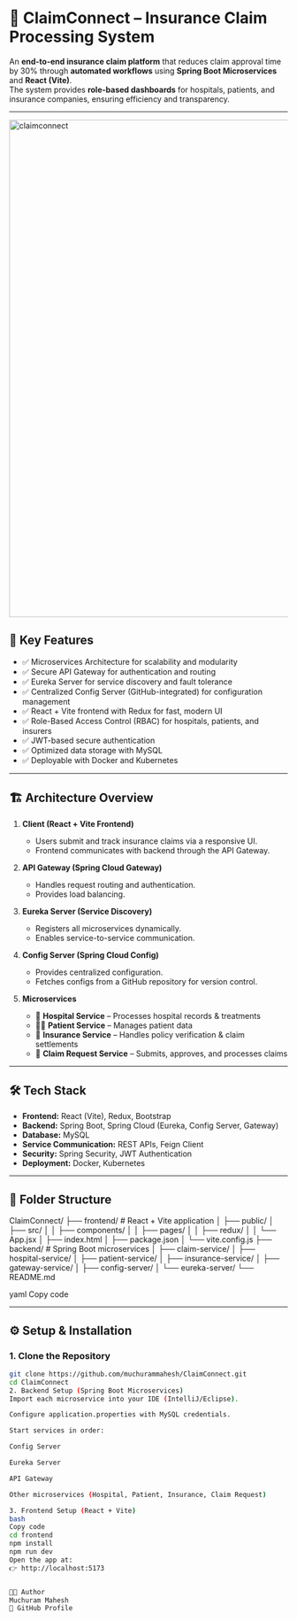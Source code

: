 # 🏥 ClaimConnect – Insurance Claim Processing System

An **end-to-end insurance claim platform** that reduces claim approval time by 30% through **automated workflows** using **Spring Boot Microservices** and **React (Vite)**.  
The system provides **role-based dashboards** for hospitals, patients, and insurance companies, ensuring efficiency and transparency.

---

<img width="1865" height="899" alt="claimconnect" src="https://github.com/user-attachments/assets/1d24bf8c-f22e-4de6-9f45-a214eb9d4b71" />

## 🚀 Key Features

- ✅ Microservices Architecture for scalability and modularity  
- ✅ Secure API Gateway for authentication and routing  
- ✅ Eureka Server for service discovery and fault tolerance  
- ✅ Centralized Config Server (GitHub-integrated) for configuration management  
- ✅ React + Vite frontend with Redux for fast, modern UI  
- ✅ Role-Based Access Control (RBAC) for hospitals, patients, and insurers  
- ✅ JWT-based secure authentication  
- ✅ Optimized data storage with MySQL  
- ✅ Deployable with Docker and Kubernetes  

---

## 🏗 Architecture Overview

1. **Client (React + Vite Frontend)**  
   - Users submit and track insurance claims via a responsive UI.  
   - Frontend communicates with backend through the API Gateway.  

2. **API Gateway (Spring Cloud Gateway)**  
   - Handles request routing and authentication.  
   - Provides load balancing.  

3. **Eureka Server (Service Discovery)**  
   - Registers all microservices dynamically.  
   - Enables service-to-service communication.  

4. **Config Server (Spring Cloud Config)**  
   - Provides centralized configuration.  
   - Fetches configs from a GitHub repository for version control.  

5. **Microservices**  
   - 🏥 **Hospital Service** – Processes hospital records & treatments  
   - 🧑‍⚕️ **Patient Service** – Manages patient data  
   - 🏢 **Insurance Service** – Handles policy verification & claim settlements  
   - 📄 **Claim Request Service** – Submits, approves, and processes claims  

---

## 🛠 Tech Stack

- **Frontend:** React (Vite), Redux, Bootstrap  
- **Backend:** Spring Boot, Spring Cloud (Eureka, Config Server, Gateway)  
- **Database:** MySQL  
- **Service Communication:** REST APIs, Feign Client  
- **Security:** Spring Security, JWT Authentication  
- **Deployment:** Docker, Kubernetes  

---

## 📂 Folder Structure

ClaimConnect/
├── frontend/ # React + Vite application
│ ├── public/
│ ├── src/
│ │ ├── components/
│ │ ├── pages/
│ │ ├── redux/
│ │ └── App.jsx
│ ├── index.html
│ ├── package.json
│ └── vite.config.js
├── backend/ # Spring Boot microservices
│ ├── claim-service/
│ ├── hospital-service/
│ ├── patient-service/
│ ├── insurance-service/
│ ├── gateway-service/
│ ├── config-server/
│ └── eureka-server/
└── README.md

yaml
Copy code

---

## ⚙️ Setup & Installation

### 1. Clone the Repository
```bash
git clone https://github.com/muchurammahesh/ClaimConnect.git
cd ClaimConnect
2. Backend Setup (Spring Boot Microservices)
Import each microservice into your IDE (IntelliJ/Eclipse).

Configure application.properties with MySQL credentials.

Start services in order:

Config Server

Eureka Server

API Gateway

Other microservices (Hospital, Patient, Insurance, Claim Request)

3. Frontend Setup (React + Vite)
bash
Copy code
cd frontend
npm install
npm run dev
Open the app at:
👉 http://localhost:5173


👨‍💻 Author
Muchuram Mahesh
📌 GitHub Profile
